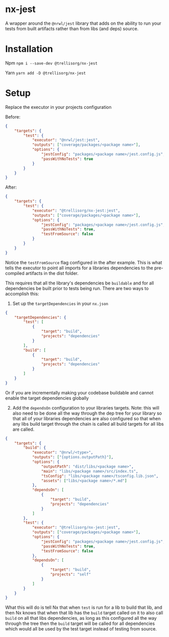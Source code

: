 # nx-jest

A wrapper around the `@nrwl/jest` library that adds on the ability to run your tests from built artifacts rather than
from libs (and deps) source.

# Installation

Npm
`npm i --save-dev @trellisorg/nx-jest`

Yarn
`yarn add -D @trellisorg/nx-jest`

# Setup

Replace the executor in your projects configuration

Before:

```json
{
    "targets": {
        "test": {
            "executor": "@nrwl/jest:jest",
            "outputs": ["coverage/packages/<package name>"],
            "options": {
                "jestConfig": "packages/<package name>/jest.config.js",
                "passWithNoTests": true
            }
        }
    }
}
```

After:

```json
{
    "targets": {
        "test": {
            "executor": "@trellisorg/nx-jest:jest",
            "outputs": ["coverage/packages/<package name>"],
            "options": {
                "jestConfig": "packages/<package name>/jest.config.js",
                "passWithNoTests": true,
                "testFromSource": false
            }
        }
    }
}
```

Notice the `testFromSource` flag configured in the after example. This is what tells the executor to point all imports for a libraries
dependencies to the pre-compiled artifacts in the dist folder.

This requires that all the library's dependencies be `buildable` and for all dependencies be built prior to tests being run. There are two ways to accomplish this:

1. Set up the `targetDependencies` in your `nx.json`

```json
{
    "targetDependencies": {
        "test": [
            {
                "target": "build",
                "projects": "dependencies"
            }
        ],
        "build": [
            {
                "target": "build",
                "projects": "dependencies"
            }
        ]
    }
}
```

Or if you are incrementally making your codebase buildable and cannot enable the target dependencies globally

2. Add the `dependsOn` configuration to your libraries targets. Note: this will also need to be done all the way through the dep tree for your library
   so that all of your libraries dependencies are also configured so that when any libs build target through the chain is called all build targets for all libs are called.

```json
{
    "targets": {
        "build": {
            "executor": "@nrwl/<type>",
            "outputs": ["{options.outputPath}"],
            "options": {
                "outputPath": "dist/libs/<package name>",
                "main": "libs/<package name>/src/index.ts",
                "tsConfig": "libs/<package name>/tsconfig.lib.json",
                "assets": ["libs/<package name>/*.md"]
            },
            "dependsOn": [
                {
                    "target": "build",
                    "projects": "dependencies"
                }
            ]
        },
        "test": {
            "executor": "@trellisorg/nx-jest:jest",
            "outputs": ["coverage/packages/<package name>"],
            "options": {
                "jestConfig": "packages/<package name>/jest.config.js",
                "passWithNoTests": true,
                "testFromSource": false
            },
            "dependsOn": [
                {
                    "target": "build",
                    "projects": "self"
                }
            ]
        }
    }
}
```

What this will do is tell Nx that when `test` is run for a lib to build that lib, and then Nx knows that when that lib has the `build` target called on it
to also call `build` on all that libs dependencies, as long as this configured all the way through the tree then the `build` target will be called for all
dependencies which would all be used by the test target instead of testing from source.
